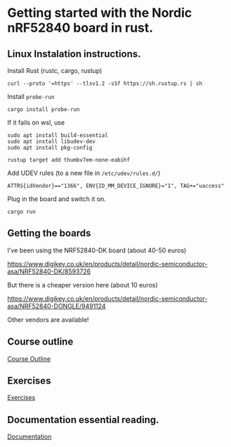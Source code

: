 # Getting started with the Nordic nRF52840 board in rust.

## Linux Instalation instructions.

Install Rust (rustc, cargo, rustup)

```
curl --proto '=https' --tlsv1.2 -sSf https://sh.rustup.rs | sh
```

Install `probe-run`

```
cargo install probe-run
```
If it fails on wsl, use 
```
sudo apt install build-essential
sudo apt install libudev-dev
sudo apt install pkg-config
```
```
rustup target add thumbv7em-none-eabihf
```

Add UDEV rules (to a new file in `/etc/udev/rules.d/`)

```
ATTRS{idVendor}=="1366", ENV{ID_MM_DEVICE_IGNORE}="1", TAG+="uaccess"
```

Plug in the board and switch it on.

```
cargo run
```

## Getting the boards

I've been using the NRF52840-DK board (about 40-50 euros)

https://www.digikey.co.uk/en/products/detail/nordic-semiconductor-asa/NRF52840-DK/8593726

But there is a cheaper version here (about 10 euros)

https://www.digikey.co.uk/en/products/detail/nordic-semiconductor-asa/NRF52840-DONGLE/9491124

Other vendors are available!

## Course outline

[Course Outline](COURSE-OUTLINE.md)

## Exercises

[Exercises](EXERCISES.md)

## Documentation essential reading.

[Documentation](DOCUMENTATION.md)
